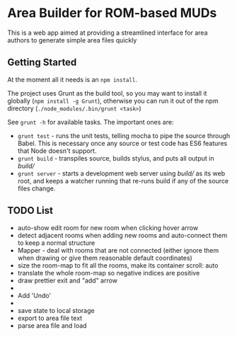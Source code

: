 # Area Builder for ROM-based MUDs

This is a web app aimed at providing a streamlined interface for area authors to generate simple area files quickly

## Getting Started

At the moment all it needs is an `npm install`. 

The project uses Grunt as the build tool, so you may want to install it globally (`npm install -g Grunt`), otherwise you can run it out of the npm directory (`./node_modules/.bin/grunt <task>`)

See `grunt -h` for available tasks. The important ones are:

   * `grunt test` - runs the unit tests, telling mocha to pipe the source through Babel. This is necessary once any source or test code has ES6 features that Node doesn't support.
   * `grunt build` - transpiles source, builds stylus, and puts all output in *build/*
   * `grunt server` - starts a development web server using *build/* as its web root, and keeps a watcher running that re-runs build if any of the source files change. 

## TODO List

   * auto-show edit room for new room when clicking hover arrow
   * detect adjacent rooms when adding new rooms and auto-connect them to keep a normal structure
   * Mapper - deal with rooms that are not connected (either ignore them when drawing or give them reasonable default coordinates)
   * size the room-map to fit all the rooms, make its container scroll: auto
   * translate the whole room-map so negative indices are positive
   * draw prettier exit and "add" arrow
   * 
   * Add 'Undo'
   * 
   * save state to local storage
   * export to area file text
   * parse area file and load